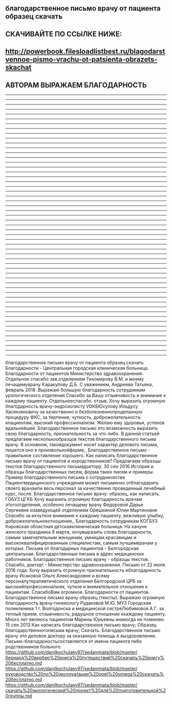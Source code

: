 благодарственное письмо врачу от пациента образец скачать
--------------------------------------------------
СКАЧИВАЙТЕ ПО ССЫЛКЕ НИЖЕ:
--------------------------------------------------
http://powerbook.filesloadlistbest.ru/blagodarstvennoe-pismo-vrachu-ot-patsienta-obrazets-skachat
--------------------------------------------------
АВТОРАМ ВЫРАЖАЕМ БЛАГОДАРНОСТЬ
--------------------------------------------------
--------------------------------------------------
--------------------------------------------------
--------------------------------------------------
--------------------------------------------------
--------------------------------------------------
--------------------------------------------------
--------------------------------------------------
--------------------------------------------------
--------------------------------------------------
--------------------------------------------------
--------------------------------------------------
--------------------------------------------------
--------------------------------------------------
--------------------------------------------------
--------------------------------------------------
--------------------------------------------------
--------------------------------------------------
--------------------------------------------------
--------------------------------------------------
--------------------------------------------------
--------------------------------------------------
--------------------------------------------------
--------------------------------------------------
--------------------------------------------------
--------------------------------------------------
--------------------------------------------------
--------------------------------------------------
--------------------------------------------------
--------------------------------------------------
--------------------------------------------------
--------------------------------------------------
--------------------------------------------------
--------------------------------------------------
--------------------------------------------------
--------------------------------------------------
--------------------------------------------------
--------------------------------------------------
--------------------------------------------------
--------------------------------------------------
--------------------------------------------------
--------------------------------------------------
--------------------------------------------------
--------------------------------------------------
--------------------------------------------------
--------------------------------------------------
--------------------------------------------------
--------------------------------------------------
--------------------------------------------------
--------------------------------------------------
--------------------------------------------------
--------------------------------------------------
--------------------------------------------------
--------------------------------------------------
--------------------------------------------------
--------------------------------------------------
благодарственное письмо врачу от пациента образец скачать Благодарности - Центральная городская клиническая больница. Благодарности от пациентов  Министерство здравоохранения. Отдельное спасибо зав.отделением Тихомирову В.М. и моему лечащемуврачу Каракулову Д.Б. С уважением, Андреева Татьяна, февраль 2018 .Выражаю большую благодарность сотрудникам урологического отделения.Спасибо за Вашу отзывчивость и внимание к каждому пациенту. Отдельноеспасибо. отзыв, Хочу выразить огромную благодарность врачу-эндоскописту УОКБЮсупову Ильдусу Хасянзяновичу за качественно и безболезненнопроделанную процедуру ФКС, за терпение, чуткость, доброжелательность кпациентам, высокий профессионализм. Желаю ему здоровья, успехов вдальнейшей. Благодарственное письмо  это возможность выразить свою благодарность, признательность за что-либо. В данной статьей предлагаем несколькообразцов текстов благодарственного письма врачу. В основном, такойдокумент носит характер делового письма, пишется оно в произвольнойформе,. Благодарственное письмо - правильное составление хорошего. Как написать благодарственное письмо врачу от пациентов и ихродственников? Предлагаем образцы текстов благодарственного письмадоктору. 30 сен 2016  История и образцы благодарственных писем, форма таких писем и примеры.  Пример благодарственного письма о сотрудничестве  Пациентмедицинского учреждения может письменно отблагодарить своего врачаили весь персонал за качественно проведенный лечебный курс, после. Благодарственное письмо врачу: образец, как написать. ГОБУЗ ЦГКБ Хочу выразить огромную благодарность врачам этогоотделения, особенно лечащему врачу Федоровой Дарье Сергеевне изаведующей отделением Орешкиной Юлии Мартиновне Спасибо за ихчуткое внимание к каждому пациенту, вежливую улыбку, доброжелательноеотношение,. Благодарность сотрудникам КОГБУЗ Кировская областная детскаяклиническая больница. На кануне женского праздника 8 марта, хочувыразить слова благодарности, самым замечательным женщинам, умницам,красавицам и высококвалифицированным специалистам, самым лучшимврачам у которых. Письма от благодарных пациентов - Белгородская центральная. Благодарственные письма в адрес медицинских работников. Благодарственное письмо врачу - образцы текстов.
Спасибо, доктор! - Министерство здравоохранения. Письмо от 22 июля 2016 года: Хочу выразить огромную признательность иблагодарность врачу Исаковой Ольге Александровне и всему персоналутерапевтического отделения Белгородской ЦРБ за высокийпрофессионализм, чуткое и внимательное отношение к пациентам. СпасибоВам огромное. Благодарности от пациентов. Благодарственное письмо врачу образец (тексты). Выражаю огромную благодарность врачу-гинекологу Рудаковой М.Ю. МУЗ Городская поликлиника 1 г. Волгодонска и медицинской сестреЛюбимовой А.Г. за теплый прием, отзывчивость, радушное отношение ккаждому пациенту. Много лет являюсь пациентом Марины Юрьевны иникогда не поменяю. 15 сен 2013  Как написать благодарственное письмо врачу; Образец благодарственногописьма врачу; Скачать. Благодарственное письмо врачу  это деловое доктору за оказанную помощь в выздоровлении. Письмо-благодарностьсоставляется от имени пациента либо родственников больного.
https://github.com/danilkochulaev97/sedanmiata/blob/master/бернард%20вербер%20книга%20путешествий%20скачать%20книгу%20бесплатно.md
https://github.com/danilkochulaev97/sedanmiata/blob/master/руководство%20по%20эксплуатации%20opel%20omega%20скачать%20бесплатно.md
https://github.com/danilkochulaev97/sedanmiata/blob/master/скачать%20экологический%20проект%20для%20подготовительной%20группы.md